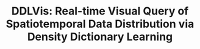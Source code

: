 ---
title: "DDLVis: Real-time Visual Query of Spatiotemporal Data Distribution via Density Dictionary Learning"
authors:
  - "Chenhui Li"
  - "George Baciu"
  - "Yunzhe Wang"
  - "Junjie Chen"
  - "Changbo Wang*"
image: 2021_vis_ddlvis.jpg
venue: "IEEE Transactions on Visualization and Computer Graphics, 2022 (IEEE VIS'21) (CCF A, JCR Q1)"
paper: http://chenhui.li/documents/DDLVis_VIS2021.pdf
video: 
code: 
website: 
---